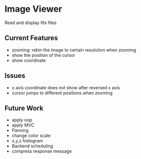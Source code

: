 # Image Viewer
Read and display fits files

## Current Features
* zooming: rebin the image to certain resolution when zooming
* show the position of the cursor
* show coordinate

## Issues
* x axis coordinate does not show after reversed x axis
* cursor jumps to different positions when zooming

## Future Work
* apply oop
* apply MVC
* Panning
* change color scale
* x,y,z histogram
* Backend scheduling
* compress response message
